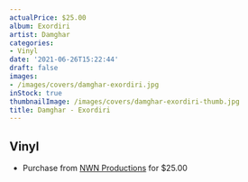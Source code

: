 ```yaml
---
actualPrice: $25.00
album: Exordiri
artist: Damghar
categories:
- Vinyl
date: '2021-06-26T15:22:44'
draft: false
images:
- /images/covers/damghar-exordiri.jpg
inStock: true
thumbnailImage: /images/covers/damghar-exordiri-thumb.jpg
title: Damghar - Exordiri
---
```


## Vinyl
* Purchase from [NWN Productions](http://shop.nwnprod.com/index.php?route=product/product&path=75&product_id=14394&sort=pd.name&order=ASC) for $25.00
